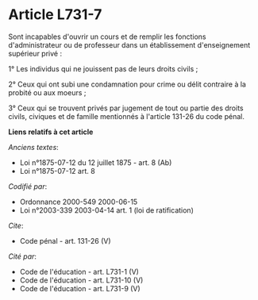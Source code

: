 # Article L731-7

Sont incapables d'ouvrir un cours et de remplir les fonctions d'administrateur ou de professeur dans un établissement
d'enseignement supérieur privé :

1° Les individus qui ne jouissent pas de leurs droits civils ;

2° Ceux qui ont subi une condamnation pour crime ou délit contraire à la probité ou aux moeurs ;

3° Ceux qui se trouvent privés par jugement de tout ou partie des droits civils, civiques et de famille mentionnés à
l'article 131-26 du code pénal.

**Liens relatifs à cet article**

_Anciens textes_:

  - Loi n°1875-07-12 du 12 juillet 1875 - art. 8 (Ab)
  - Loi n°1875-07-12 art. 8

_Codifié par_:

  - Ordonnance 2000-549 2000-06-15
  - Loi n°2003-339 2003-04-14 art. 1 (loi de ratification)

_Cite_:

  - Code pénal - art. 131-26 (V)

_Cité par_:

  - Code de l'éducation - art. L731-1 (V)
  - Code de l'éducation - art. L731-10 (V)
  - Code de l'éducation - art. L731-9 (V)
